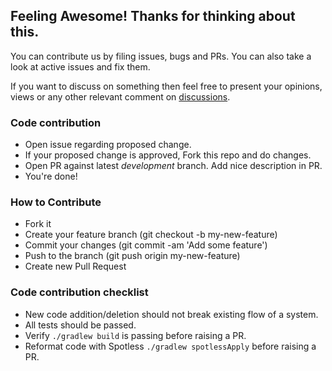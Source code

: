 ## Feeling Awesome! Thanks for thinking about this.

You can contribute us by filing issues, bugs and PRs. You can also take a look at active issues and fix them.

If you want to discuss on something then feel free to present your opinions, views or any other relevant comment on [discussions](https://github.com/devrath/DroidUtilToolBox/discussions).

### Code contribution

- Open issue regarding proposed change.
- If your proposed change is approved, Fork this repo and do changes.
- Open PR against latest *development* branch. Add nice description in PR.
- You're done!

### How to Contribute
- Fork it
- Create your feature branch (git checkout -b my-new-feature)
- Commit your changes (git commit -am 'Add some feature')
- Push to the branch (git push origin my-new-feature)
- Create new Pull Request

### Code contribution checklist

- New code addition/deletion should not break existing flow of a system.
- All tests should be passed.
- Verify `./gradlew build` is passing before raising a PR.
- Reformat code with Spotless `./gradlew spotlessApply` before raising a PR.

